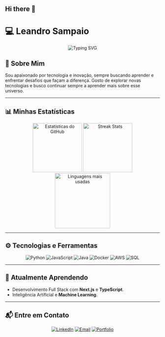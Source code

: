 ## Hi there 👋
# 💻 Leandro Sampaio

<p align="center">
  <img src="https://readme-typing-svg.herokuapp.com?color=35A2E8&size=25&center=true&vCenter=true&lines=Bem-vindo+ao+meu+GitHub!+👋;🚀" alt="Typing SVG" />
</p>

## 🎯 Sobre Mim
Sou apaixonado por tecnologia e inovação, sempre buscando aprender e enfrentar desafios que façam a diferença. Gosto de explorar novas tecnologias e busco continuar sempre a aprender mais sobre esse universo.

---

## 📊 Minhas Estatísticas

<div align="center">
  <img height="160em" src="https://github-readme-stats.vercel.app/api?username=LeandroSampaio001&show_icons=true&theme=radical&include_all_commits=true&count_private=true" alt="Estatísticas do GitHub" />
  <img height="160em" src="https://github-readme-streak-stats.herokuapp.com/?user=LeandroSampaio001&theme=radical" alt="Streak Stats" />
</div>
<div align="center">
  <img height="180em" src="https://github-readme-stats.vercel.app/api/top-langs/?username=LeandroSampaio001&layout=compact&theme=radical" alt="Linguagens mais usadas" />
</div>

---

## ⚙️ Tecnologias e Ferramentas

<p align="center">
  <img src="https://img.shields.io/badge/Python-%2314354C.svg?style=for-the-badge&logo=python&logoColor=white" alt="Python" />
  <img src="https://img.shields.io/badge/JavaScript-%23323330.svg?style=for-the-badge&logo=javascript&logoColor=%23F7DF1E" alt="JavaScript" />
  <img src="https://img.shields.io/badge/Java-%23007396.svg?style=for-the-badge&logo=java&logoColor=white" alt="Java" />
  <img src="https://img.shields.io/badge/Docker-%230db7ed.svg?style=for-the-badge&logo=docker&logoColor=white" alt="Docker" />
  <img src="https://img.shields.io/badge/AWS-%23FF9900.svg?style=for-the-badge&logo=amazon-aws&logoColor=white" alt="AWS" />
  <img src="https://img.shields.io/badge/SQL-%23098ee.svg?style=for-the-badge&logo=postgresql&logoColor=white" alt="SQL" />
</p>

---

## 🌱 Atualmente Aprendendo
- Desenvolvimento Full Stack com **Next.js** e **TypeScript**.
- Inteligência Artificial e **Machine Learning**.

---

## 📬 Entre em Contato
<p align="center">
  <a href="https://www.linkedin.com/in/leandro-sampaio-5417bb298/" target="_blank"><img src="https://img.shields.io/badge/-LinkedIn-%230077B5?style=for-the-badge&logo=linkedin&logoColor=white" alt="LinkedIn" /></a>
  <a href="mailto:leosampaio@gmail.com"><img src="https://img.shields.io/badge/-Email-%23333?style=for-the-badge&logo=gmail&logoColor=red" alt="Email" /></a>
  <a href="https://github.com/LeandroSampaio001" target="_blank"><img src="https://img.shields.io/badge/-Portfolio-%23ff69b4?style=for-the-badge&logo=browser&logoColor=white" alt="Portfolio" /></a>
</p>


<!--
**LeandroSampaio001/LeandroSampaio001** is a ✨ _special_ ✨ repository because its `README.md` (this file) appears on your GitHub profile.

Here are some ideas to get you started:

- 🔭 I’m currently working on ...
- 🌱 I’m currently learning ...
- 👯 I’m looking to collaborate on ...
- 🤔 I’m looking for help with ...
- 💬 Ask me about ...
- 📫 How to reach me: ...
- 😄 Pronouns: ...
- ⚡ Fun fact: ...
-->
